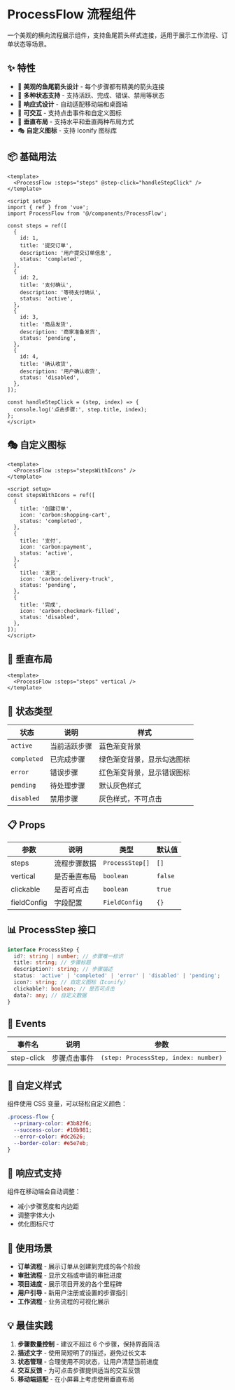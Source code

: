 # ProcessFlow 流程组件

一个美观的横向流程展示组件，支持鱼尾箭头样式连接，适用于展示工作流程、订单状态等场景。

## ✨ 特性

- 🎨 **美观的鱼尾箭头设计** - 每个步骤都有精美的箭头连接
- 🌈 **多种状态支持** - 支持活跃、完成、错误、禁用等状态
- 📱 **响应式设计** - 自动适配移动端和桌面端
- 🎯 **可交互** - 支持点击事件和自定义图标
- 🔄 **垂直布局** - 支持水平和垂直两种布局方式
- 🎭 **自定义图标** - 支持 Iconify 图标库

## 📦 基础用法

```vue
<template>
  <ProcessFlow :steps="steps" @step-click="handleStepClick" />
</template>

<script setup>
import { ref } from 'vue';
import ProcessFlow from '@/components/ProcessFlow';

const steps = ref([
  {
    id: 1,
    title: '提交订单',
    description: '用户提交订单信息',
    status: 'completed',
  },
  {
    id: 2,
    title: '支付确认',
    description: '等待支付确认',
    status: 'active',
  },
  {
    id: 3,
    title: '商品发货',
    description: '商家准备发货',
    status: 'pending',
  },
  {
    id: 4,
    title: '确认收货',
    description: '用户确认收货',
    status: 'disabled',
  },
]);

const handleStepClick = (step, index) => {
  console.log('点击步骤:', step.title, index);
};
</script>
```

## 🎭 自定义图标

```vue
<template>
  <ProcessFlow :steps="stepsWithIcons" />
</template>

<script setup>
const stepsWithIcons = ref([
  {
    title: '创建订单',
    icon: 'carbon:shopping-cart',
    status: 'completed',
  },
  {
    title: '支付',
    icon: 'carbon:payment',
    status: 'active',
  },
  {
    title: '发货',
    icon: 'carbon:delivery-truck',
    status: 'pending',
  },
  {
    title: '完成',
    icon: 'carbon:checkmark-filled',
    status: 'disabled',
  },
]);
</script>
```

## 📐 垂直布局

```vue
<template>
  <ProcessFlow :steps="steps" vertical />
</template>
```

## 🎨 状态类型

| 状态        | 说明         | 样式                       |
| ----------- | ------------ | -------------------------- |
| `active`    | 当前活跃步骤 | 蓝色渐变背景               |
| `completed` | 已完成步骤   | 绿色渐变背景，显示勾选图标 |
| `error`     | 错误步骤     | 红色渐变背景，显示错误图标 |
| `pending`   | 待处理步骤   | 默认灰色样式               |
| `disabled`  | 禁用步骤     | 灰色样式，不可点击         |

## 📋 Props

| 参数        | 说明         | 类型            | 默认值  |
| ----------- | ------------ | --------------- | ------- |
| steps       | 流程步骤数据 | `ProcessStep[]` | `[]`    |
| vertical    | 是否垂直布局 | `boolean`       | `false` |
| clickable   | 是否可点击   | `boolean`       | `true`  |
| fieldConfig | 字段配置     | `FieldConfig`   | `{}`    |

## 📊 ProcessStep 接口

```typescript
interface ProcessStep {
  id?: string | number; // 步骤唯一标识
  title: string; // 步骤标题
  description?: string; // 步骤描述
  status: 'active' | 'completed' | 'error' | 'disabled' | 'pending';
  icon?: string; // 自定义图标（Iconify）
  clickable?: boolean; // 是否可点击
  data?: any; // 自定义数据
}
```

## 🎪 Events

| 事件名     | 说明         | 参数                                 |
| ---------- | ------------ | ------------------------------------ |
| step-click | 步骤点击事件 | `(step: ProcessStep, index: number)` |

## 🎨 自定义样式

组件使用 CSS 变量，可以轻松自定义颜色：

```css
.process-flow {
  --primary-color: #3b82f6;
  --success-color: #10b981;
  --error-color: #dc2626;
  --border-color: #e5e7eb;
}
```

## 📱 响应式支持

组件在移动端会自动调整：

- 减小步骤宽度和内边距
- 调整字体大小
- 优化图标尺寸

## 🌟 使用场景

- **订单流程** - 展示订单从创建到完成的各个阶段
- **审批流程** - 显示文档或申请的审批进度
- **项目进度** - 展示项目开发的各个里程碑
- **用户引导** - 新用户注册或设置的步骤指引
- **工作流程** - 业务流程的可视化展示

## 💡 最佳实践

1. **步骤数量控制** - 建议不超过 6 个步骤，保持界面简洁
2. **描述文字** - 使用简短明了的描述，避免过长文本
3. **状态管理** - 合理使用不同状态，让用户清楚当前进度
4. **交互反馈** - 为可点击步骤提供适当的交互反馈
5. **移动端适配** - 在小屏幕上考虑使用垂直布局
